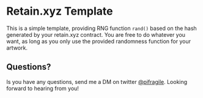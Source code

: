 # Retain.xyz Template
This is a simple template, providing RNG function `rand()` based on the hash generated by your retain.xyz contract.
You are free to do whatever you want, as long as you only use the provided randomness function for your artwork.

## Questions?
Is you have any questions, send me a DM on twitter [@pifragile](https://twitter.com/pifragile). Looking forward to hearing from you!
